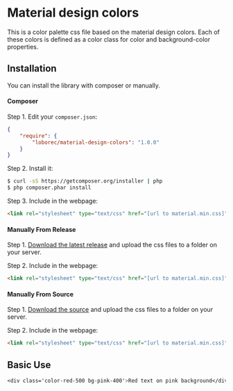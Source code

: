 # Material design colors

This is a color palette css file based on the material design colors. Each of these colors is defined as a color class for color and background-color properties.

Installation
---

You can install the library with composer or manually.

#### Composer

Step 1. Edit your `composer.json`:

```json
{
    "require": {
        "loborec/material-design-colors": "1.0.0"
    }
}
```

Step 2. Install it:

```bash
$ curl -sS https://getcomposer.org/installer | php
$ php composer.phar install
```

Step 3. Include in the webpage:

```html
<link rel="stylesheet" type="text/css" href="[url to material.min.css]" media="screen, print" />
```

#### Manually From Release

Step 1. [Download the latest release](https://github.com/loborec/material-design-colors/releases) and upload the css files to a folder on your server.

Step 2. Include in the webpage:

```html
<link rel="stylesheet" type="text/css" href="[url to material.min.css]" media="screen, print" />
```

#### Manually From Source

Step 1. [Download the source](https://github.com/loborec/material-design-colors/master.zip) and upload the css files to a folder on your server.

Step 2. Include in the webpage:

```html
<link rel="stylesheet" type="text/css" href="[url to material.min.css]" media="screen, print" />
```


Basic Use
---

```css
<div class='color-red-500 bg-pink-400'>Red text on pink background</div>
```
